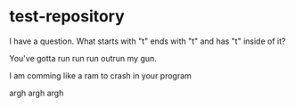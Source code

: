 # test-repository

I have a question. What starts with "t" ends with "t" and has "t" inside of it?

You've gotta run run run
outrun my gun.

I am comming like a ram 
to crash in your program

argh argh argh